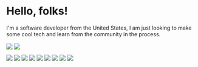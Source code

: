 # Hello, folks!

I'm a software developer from the United States, I am just looking to make some cool tech and learn from the community in the process. 

<img align="center" src="https://github-readme-stats.vercel.app/api/top-langs/?username=Alex-Grimes&layout=compact&bg_color=1d1f21&color=2bbc8a&hide=VBA,HTML,Java,CSS,C,C++,TeX&text_color=c9cacc&exclude_repo=Portfolio-Website" style="max-width: 100%;">
<img align="center" src=https://profile-counter.glitch.me/{Alex-Grimes]/count.svg>

![](https://img.shields.io/badge/OS-MacOS-informational?style=flat&logo=<LOGO_NAME>&logoColor=white&color=2bbc8a)
![](https://img.shields.io/badge/OS-Windows-informational?style=flat&logo=<LOGO_NAME>&logoColor=white&color=2bbc8a)
![](https://img.shields.io/badge/Code-Ruby-informational?style=flat&logo=<LOGO_NAME>&logoColor=white&color=2bbc8a)
![](https://img.shields.io/badge/Code-Vue-informational?style=flat&logo=<LOGO_NAME>&logoColor=white&color=2bbc8a)
![](https://img.shields.io/badge/Code-JavaScript-informational?style=flat&logo=<LOGO_NAME>&logoColor=white&color=2bbc8a)
![](https://img.shields.io/badge/Framework-React-informational?style=flat&logo=<LOGO_NAME>&logoColor=white&color=2bbc8a)
![](https://img.shields.io/badge/Framework-Nuxt-informational?style=flat&logo=<LOGO_NAME>&logoColor=white&color=2bbc8a)
![](https://img.shields.io/badge/Framework-Rails-informational?style=flat&logo=<LOGO_NAME>&logoColor=white&color=2bbc8a)
![](https://img.shields.io/badge/Development-Professional-informational?style=flat&logo=<LOGO_NAME>&logoColor=white&color=2bbc8a)
